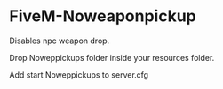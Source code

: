 # FiveM-Noweaponpickup
Disables npc weapon drop.

Drop Noweppickups folder inside your resources folder.

Add start Noweppickups to server.cfg

